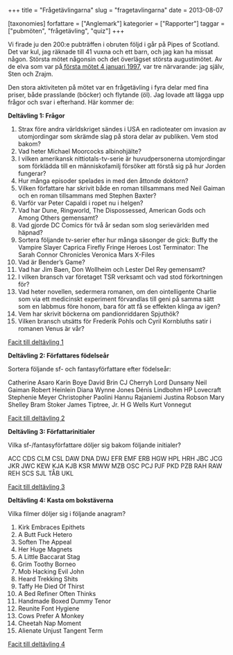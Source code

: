 +++
title = "Frågetävlingarna"
slug = "fragetavlingarna"
date = 2013-08-07

[taxonomies]
forfattare = ["Anglemark"]
kategorier = ["Rapporter"]
taggar = ["pubmöten", "frågetävling", "quiz"]
+++

Vi firade ju den 200:e pubträffen i obruten följd i går på Pipes of Scotland. Det var kul, jag räknade till 41 vuxna och ett barn, och jag kan ha missat någon. Största mötet någonsin och det överlägset största augustimötet. Av de elva som var på<a href="__FIXME__/1997/01/04/4-januari-1997/"> första mötet 4 januari 1997</a>, var tre närvarande: jag själv, Sten och Zrajm.

Den stora aktiviteten på mötet var en frågetävling i fyra delar med fina priser, både prasslande (böcker) och flytande (öl). Jag lovade att lägga upp frågor och svar i efterhand. Här kommer de:

<!-- more -->

<b>Deltävling 1: Frågor</b>
<ol>
	<li>Strax före andra världskriget sändes i USA en radioteater om invasion av utomjordingar som skrämde slag på stora delar av publiken. Vem stod bakom?</li>
	<li>Vad heter Michael Moorcocks albinohjälte?</li>
	<li>I vilken amerikansk nittiotals-tv-serie är huvudpersonerna utomjordingar som förklädda till en människofamilj försöker att förstå sig på hur Jorden fungerar?</li>
	<li>Hur många episoder spelades in med den åttonde doktorn?</li>
	<li>Vilken författare har skrivit både en roman tillsammans med Neil Gaiman och en roman tillsammans med Stephen Baxter?</li>
	<li>Varför var Peter Capaldi i ropet nu i helgen?</li>
	<li>Vad har Dune, Ringworld, The Dispossessed, American Gods och Among Others gemensamt?</li>
	<li>Vad gjorde DC Comics för två år sedan som slog serievärlden med häpnad?</li>
	<li>Sortera följande tv-serier efter hur många säsonger de gick:
Buffy the Vampire Slayer
Caprica
Firefly
Fringe
Heroes
Lost
Terminator: The Sarah Connor Chronicles
Veronica Mars
X-Files</li>
	<li>Vad är Bender’s Game?</li>
	<li>Vad har Jim Baen, Don Wollheim och Lester Del Rey gemensamt?</li>
	<li>I vilken bransch var företaget TSR verksamt och vad stod förkortningen för?</li>
	<li>Vad heter novellen, sedermera romanen, om den ointelligente Charlie som via ett medicinskt experiment förvandlas till geni på samma sätt som en labbmus före honom, bara för att få se effekten klinga av igen?</li>
	<li>Vem har skrivit böckerna om pandionriddaren Spjuthök?</li>
	<li>Vilken bransch utsätts för Frederik Pohls och Cyril Kornbluths satir i romanen Venus är vår?</li>
</ol>
<a href="__FIXME__/wp-content/uploads/2013/08/facit1.pdf">Facit till deltävling 1</a>

<b>Deltävling 2: Författares födelseår</b>

Sortera följande sf- och fantasyförfattare efter födelseår:

Catherine Asaro
Karin Boye
David Brin
CJ Cherryh
Lord Dunsany
Neil Gaiman
Robert Heinlein
Diana Wynne Jones
Dénis Lindbohm
HP Lovecraft
Stephenie Meyer
Christopher Paolini
Hannu Rajaniemi
Justina Robson
Mary Shelley
Bram Stoker
James Tiptree, Jr.
H G Wells
Kurt Vonnegut

<a href="__FIXME__/wp-content/uploads/2013/08/facit2.pdf">Facit till deltävling 2</a>

<b>Deltävling 3: </b><b>Författarinitialer</b>

Vilka sf-/fantasyförfattare döljer sig bakom följande initialer?

ACC
CDS
CLM
CSL
DAW
DNA
DWJ
EFR
EMF
ERB
HGW
HPL
HRH
JBC
JCG
JKR
JWC
KEW
KJA
KJB
KSR
MWW
MZB
OSC
PCJ
PJF
PKD
PZB
RAH
RAW
REH
SCS
SJL
TÅB
UKL<b><br clear="all" /> </b>

<a href="__FIXME__/wp-content/uploads/2013/08/facit3.pdf">Facit till deltävling 3</a>

<b>Deltävling 4: Kasta om bokstäverna</b>

Vilka filmer döljer sig i följande anagram?
<ol start="1">
	<li>Kirk Embraces Epithets</li>
	<li>A Butt Fuck Hetero</li>
	<li>Soften The Appeal</li>
	<li>Her Huge Magnets</li>
	<li>A Little Baccarat Stag</li>
	<li>Grim Toothy Borneo</li>
	<li>Mob Hacking Evil John</li>
	<li>Heard Trekking Shits</li>
	<li>Taffy He Died Of Thirst</li>
	<li>A Bed Refiner Often Thinks</li>
	<li>Handmade Boxed Dummy Tenor</li>
	<li>Reunite Font Hygiene</li>
	<li>Cows Prefer A Monkey</li>
	<li>Cheetah Nap Moment</li>
	<li>Alienate Unjust Tangent Term</li>
</ol>
<a href="__FIXME__/wp-content/uploads/2013/08/facit4.pdf">Facit till deltävling 4</a>
